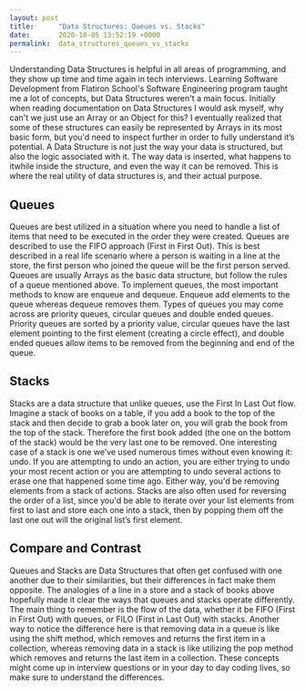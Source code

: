 ```yaml
---
layout: post
title:      "Data Structures: Queues vs. Stacks"
date:       2020-10-05 13:52:19 +0000
permalink:  data_structures_queues_vs_stacks
---
```



Understanding Data Structures is helpful in all areas of programming, and they show up time and time again in tech interviews. Learning Software Development from Flatiron School's Software Engineering program taught me a lot of concepts, but Data Structures weren't a main focus. Initially when reading documentation on Data Structures I would ask myself, why can't we just use an Array or an Object for this? I eventually realized that some of these structures can easily be represented by Arrays in its most basic form, but you'd need to inspect further in order to fully understand it’s potential. A Data Structure is not just the way your data is structured, but also the logic associated with it. The way data is inserted, what happens to itwhile inside the structure, and even the way it can be removed. This is where the real utility of data structures is, and their actual purpose.

## Queues
Queues are best utilized in a situation where you need to handle a list of items that need to be executed in the order they were created. Queues are described to use the FIFO approach (First in First Out). This is best described in a real life scenario where a person is waiting in a line at the store, the first person who joined the queue will be the first person served. Queues are usually Arrays as the basic data structure, but follow the rules of a queue mentioned above. To implement queues, the most important methods to know are enqueue and dequeue. Enqueue add elements to the queue whereas dequeue removes them. Types of queues you may come across are priority queues, circular queues and double ended queues. Priority queues are sorted by a priority value, circular queues have the last element pointing to the first element (creating a circle effect), and double ended queues allow items to be removed from the beginning and end of the queue.

## Stacks

Stacks are a data structure that unlike queues, use the First In Last Out flow. Imagine a stack of books on a table, if you add a book to the top of the stack and then decide to grab a book later on, you will grab the book from the top of the stack. Therefore the first book added (the one on the bottom of the stack) would be the very last one to be removed. One interesting case of a stack is one we’ve used numerous times without even knowing it: undo.  If you are attempting to undo an action, you are either trying to undo your most recent action or you are attempting to undo several actions to erase one that happened some time ago. Either way, you'd be removing elements from a stack of actions. Stacks are also often used for reversing the order of a list, since you'd be able to iterate over your list elements from first to last and store each one into a stack, then by popping them off the last one out will the original list’s first element.

## Compare and Contrast

Queues and Stacks are Data Structures that often get confused with one another due to their similarities, but their differences in fact make them opposite. The analogies of a line in a store and a stack of books above hopefully made it clear the ways that queues and stacks operate differently. The main thing to remember is the flow of the data, whether it be FIFO (First in First Out) with queues, or FILO (First in Last Out) with stacks. Another way to notice the difference here is that removing data in a queue is like using the shift method, which removes and returns the first item in a collection, whereas removing data in a stack is like utilizing the pop method which removes and returns the last item in a collection. These concepts might come up in interview questions or in your day to day coding lives, so make sure to understand the differences.
